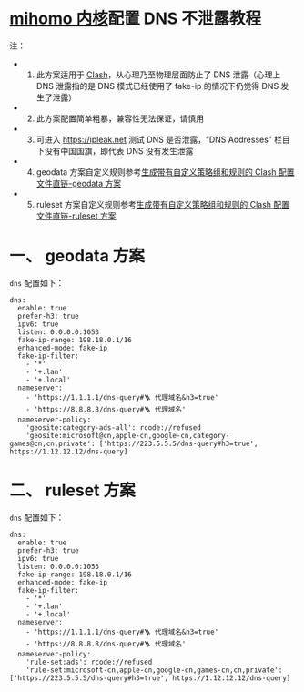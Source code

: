 # [mihomo 内核](https://github.com/MetaCubeX/mihomo)配置 DNS 不泄露教程
注：
- 1. 此方案适用于 [Clash](https://github.com/Dreamacro/clash)，从心理乃至物理层面防止了 DNS 泄露（心理上 DNS 泄露指的是 DNS 模式已经使用了 fake-ip 的情况下仍觉得 DNS 发生了泄露）
- 2. 此方案配置简单粗暴，兼容性无法保证，请慎用
- 3. 可进入 https://ipleak.net 测试 DNS 是否泄露，“DNS Addresses” 栏目下没有中国国旗，即代表 DNS 没有发生泄露
- 4. geodata 方案自定义规则参考[生成带有自定义策略组和规则的 Clash 配置文件直链-geodata 方案](https://github.com/DustinWin/clash_singbox-tutorials/blob/main/%E6%95%99%E7%A8%8B%E5%90%88%E9%9B%86/Clash/%E5%9F%BA%E7%A1%80%E7%AF%87/%E7%94%9F%E6%88%90%E5%B8%A6%E6%9C%89%E8%87%AA%E5%AE%9A%E4%B9%89%E7%AD%96%E7%95%A5%E7%BB%84%E5%92%8C%E8%A7%84%E5%88%99%E7%9A%84%20Clash%20%E9%85%8D%E7%BD%AE%E6%96%87%E4%BB%B6%E7%9B%B4%E9%93%BE-geodata%20%E6%96%B9%E6%A1%88.md)
- 5. ruleset 方案自定义规则参考[生成带有自定义策略组和规则的 Clash 配置文件直链-ruleset 方案](https://github.com/DustinWin/clash_singbox-tutorials/blob/main/%E6%95%99%E7%A8%8B%E5%90%88%E9%9B%86/Clash/%E5%9F%BA%E7%A1%80%E7%AF%87/%E7%94%9F%E6%88%90%E5%B8%A6%E6%9C%89%E8%87%AA%E5%AE%9A%E4%B9%89%E7%AD%96%E7%95%A5%E7%BB%84%E5%92%8C%E8%A7%84%E5%88%99%E7%9A%84%20Clash%20%E9%85%8D%E7%BD%AE%E6%96%87%E4%BB%B6%E7%9B%B4%E9%93%BE-ruleset%20%E6%96%B9%E6%A1%88.md)

# 一、 geodata 方案
`dns` 配置如下：
```
dns:
  enable: true
  prefer-h3: true
  ipv6: true
  listen: 0.0.0.0:1053
  fake-ip-range: 198.18.0.1/16
  enhanced-mode: fake-ip
  fake-ip-filter:
    - '*'
    - '+.lan'
    - '+.local'
  nameserver:
    - 'https://1.1.1.1/dns-query#🪜 代理域名&h3=true'
    - 'https://8.8.8.8/dns-query#🪜 代理域名'
  nameserver-policy:
    'geosite:category-ads-all': rcode://refused
    'geosite:microsoft@cn,apple-cn,google-cn,category-games@cn,cn,private': ['https://223.5.5.5/dns-query#h3=true', https://1.12.12.12/dns-query]
```
# 二、 ruleset 方案
`dns` 配置如下：
```
dns:
  enable: true
  prefer-h3: true
  ipv6: true
  listen: 0.0.0.0:1053
  fake-ip-range: 198.18.0.1/16
  enhanced-mode: fake-ip
  fake-ip-filter:
    - '*'
    - '+.lan'
    - '+.local'
  nameserver:
    - 'https://1.1.1.1/dns-query#🪜 代理域名&h3=true'
    - 'https://8.8.8.8/dns-query#🪜 代理域名'
  nameserver-policy:
    'rule-set:ads': rcode://refused
    'rule-set:microsoft-cn,apple-cn,google-cn,games-cn,cn,private': ['https://223.5.5.5/dns-query#h3=true', https://1.12.12.12/dns-query]
```
